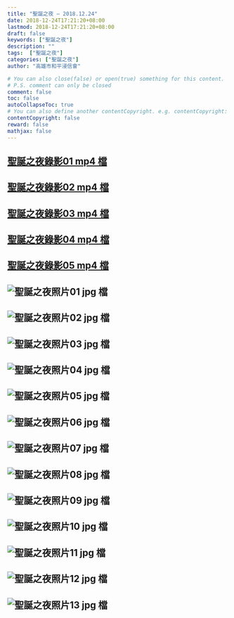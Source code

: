 ```yaml
---
title: "聖誕之夜 — 2018.12.24"
date: 2018-12-24T17:21:20+08:00
lastmod: 2018-12-24T17:21:20+08:00
draft: false
keywords: ["聖誕之夜"]
description: ""
tags:  ["聖誕之夜"]
categories: ["聖誕之夜"]
author: "高雄市和平浸信會"

# You can also close(false) or open(true) something for this content.
# P.S. comment can only be closed
comment: false
toc: false
autoCollapseToc: true
# You can also define another contentCopyright. e.g. contentCopyright: "This is another copyright."
contentCopyright: false
reward: false
mathjax: false
---
```


## [聖誕之夜錄影01 mp4 檔](/mp4-x/x20181224a.mp4 "聖誕之夜錄影01")  

## [聖誕之夜錄影02 mp4 檔](/mp4-x/x20181224b.mp4 "聖誕之夜錄影02")  

## [聖誕之夜錄影03 mp4 檔](/mp4-x/x20181224c.mp4 "聖誕之夜錄影03")  

## [聖誕之夜錄影04 mp4 檔](/mp4-x/x20181224d.mp4 "聖誕之夜錄影04")  

## [聖誕之夜錄影05 mp4 檔](/mp4-x/x20181224e.mp4 "聖誕之夜錄影05")  

## ![聖誕之夜照片01 jpg 檔](/images/x20181224a.jpg "聖誕之夜照片01")  

## ![聖誕之夜照片02 jpg 檔](/images/x20181224b.jpg "聖誕之夜照片02")  

## ![聖誕之夜照片03 jpg 檔](/images/x20181224c.jpg "聖誕之夜照片03")  

## ![聖誕之夜照片04 jpg 檔](/images/x20181224d.jpg "聖誕之夜照片04")  

## ![聖誕之夜照片05 jpg 檔](/images/x20181224e.jpg "聖誕之夜照片05")  

## ![聖誕之夜照片06 jpg 檔](/images/x20181224f.jpg "聖誕之夜照片06")  

## ![聖誕之夜照片07 jpg 檔](/images/x20181224g.jpg "聖誕之夜照片07")  

## ![聖誕之夜照片08 jpg 檔](/images/x20181224h.jpg "聖誕之夜照片08")  

## ![聖誕之夜照片09 jpg 檔](/images/x20181224i.jpg "聖誕之夜照片09")  

## ![聖誕之夜照片10 jpg 檔](/images/x20181224j.jpg "聖誕之夜照片10")  

## ![聖誕之夜照片11 jpg 檔](/images/x20181224k.jpg "聖誕之夜照片11")  

## ![聖誕之夜照片12 jpg 檔](/images/x20181224l.jpg "聖誕之夜照片12")  

## ![聖誕之夜照片13 jpg 檔](/images/x20181224m.jpg "聖誕之夜照片13")  